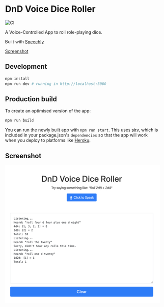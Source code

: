 # DnD Voice Dice Roller
![CI](https://github.com/anttiviljami/dnd-voice-dice-roll/workflows/CI/badge.svg)

A Voice-Controlled App to roll role-playing dice.

Built with [Speechly](https://github.com/speechly/browser-client)

[Screenshot](#screenshot)

## Development

```bash
npm install
npm run dev # running in http://localhost:5000
```

## Production build

To create an optimised version of the app:

```bash
npm run build
```

You can run the newly built app with `npm run start`. This uses [sirv](https://github.com/lukeed/sirv), which is included in your package.json's `dependencies` so that the app will work when you deploy to platforms like [Heroku](https://heroku.com).

## Screenshot

![Screenshot](screenshot.png)
